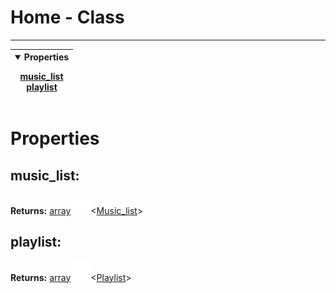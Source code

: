 <!-- This file is generated by a script. Do not edit directly -->
# Home - Class


---
| <details open><summary>Properties</summary><p>[music_list](#music_list)<br>[playlist](#playlist)</p></details> |
| --- |



 # Properties


## music_list:


**Returns:**
<span class="flex_return">[array![Link](../assets/img/external_link.svg)](https://developer.mozilla.org/en-US/docs/Web/JavaScript/Reference/Global_Objects/Array)&lt;[Music_list](/docs/class/Music_list)&gt;</span>
## playlist:


**Returns:**
<span class="flex_return">[array![Link](../assets/img/external_link.svg)](https://developer.mozilla.org/en-US/docs/Web/JavaScript/Reference/Global_Objects/Array)&lt;[Playlist](/docs/class/Playlist)&gt;</span>